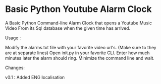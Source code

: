 # Basic Python Youtube Alarm Clock

A Basic Python Command-line Alarm Clock that opens a Youtube Music Video From its Sql database when the given time has arrived.

Usage :

Modify the alarms.txt file with your favorite video url's. (Make sure to they are at separate lines)
Open init.py in your favorite CLI.
Enter how much minutes later the alarm should ring.
Minimize the command line and wait.



Changes:

v0.1 : Added ENG localisation
